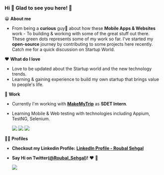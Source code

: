 ### Hi 👋 **Glad to see you here! 🤩**

😀 **About me**
 - From being a **curious** guy🤔 about how these **Mobile Apps & Websites** work - To building & working with some of the great stuff out there. These green dots represents some of my work so far. I've started my **open-source** journey by contributing to some projects here recently. Catch me for a quick discussion on Startup World.
 
 ❤ **What do I love**
 - Love to be updated about the Startup world and the new technology trends.
 - Learning & gaining experience to build my own startup that brings value to people's life.

🏨 **Work**
 - Currently I'm working with <a href="https://github.com/makemytrip"><b>MakeMyTrip</b><a/> as **SDET Intern**.
 - Learning Mobile & Web testing with technologies including Appium, TestNG, Selenium.

   <img src="https://img.shields.io/badge/Build-Passed-brightgreen">  <img src="https://img.shields.io/badge/Test%20Cases-Runned%3A%20143%2C%20Failed%3A%202%2C%20Skipped%3A%200-red">  <img src="https://img.shields.io/badge/Tests-Execution%20Time%3A%20539%20sec-brightgreen">

🧑🏻 **Profiles**

 - **Checkout my Linkedin Profile:** <a href="https://www.linkedin.com/in/roubalsehgal">**LinkedIn Profile - Roubal Sehgal**<a/>
  
 - **Say Hi on Twitter(<a href="https://www.twitter.com/roubal_sehgal"><b>@Roubal_Sehgal</b></a>)!** ❤️ 💬

   <img src="https://img.shields.io/twitter/follow/roubal_sehgal?style=social"/>
